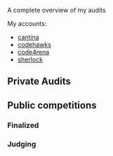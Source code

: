 A complete overview of my audits

My accounts:
- [cantina](https://cantina.xyz/u/qalex)
- [codehawks](https://profiles.cyfrin.io/u/0xalexsr)
- [code4rena](https://code4rena.com/@Alekso)
- [sherlock](https://audits.sherlock.xyz/watson/alekso91)


## Private Audits

## Public competitions
### Finalized
### Judging

